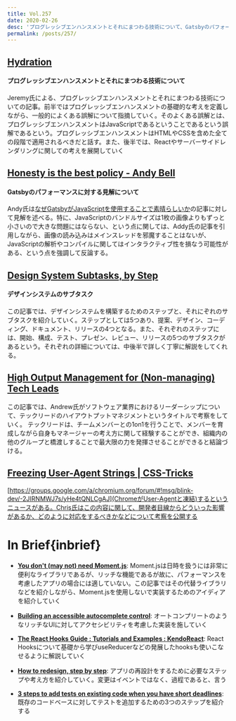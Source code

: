 ```yaml
---
title: Vol.257
date: 2020-02-26
desc: 'プログレッシブエンハンスメントとそれにまつわる技術について、Gatsbyのパフォーマンスに対する見解について、デザインシステムのサブタスク、ほか計10リンク'
permalink: /posts/257/
---
```

## [Hydration](https://adactio.com/journal/16404)
#### プログレッシブエンハンスメントとそれにまつわる技術について
Jeremy氏による、プログレッシブエンハンスメントとそれにまつわる技術についての記事。前半ではプログレッシブエンハンスメントの基礎的な考えを定義しながら、一般的によくある誤解について指摘していく。そのよくある誤解とは、プログレッシブエンハンスメントはJavaScriptであるということであるという誤解であるという。プログレッシブエンハンスメントはHTMLやCSSを含めた全ての段階で適用されるべきだと話す。また、後半では、Reactやサーバーサイドレンダリングに関しての考えを展開していく

## [Honesty is the best policy - Andy Bell](https://hankchizljaw.com/wrote/honesty-is-the-best-policy/)
#### Gatsbyのパフォーマンスに対する見解について
Andy氏は[なぜGatsbyがJavaScriptを使用することで素晴らしいか](https://www.gatsbyjs.org/blog/2020-01-30-why-gatsby-is-better-with-javascript/)の記事に対して見解を述べる。特に、JavaScriptのバンドルサイズは1枚の画像よりもずっと小さいので大きな問題にはならない、という点に関しては、Addy氏の記事を引用しながら、画像の読み込みはメインスレッドを邪魔することはないが、JavaScriptの解析やコンパイルに関してはインタラクティブ性を損なう可能性がある、という点を強調して反論する。

## [Design System Subtasks, by Step](https://www.eightshapes.com/articles/design-system-subtasks-by-step.html)
#### デザインシステムのサブタスク
この記事では、デザインシステムを構築するためのステップと、それにぞれのサブタスクを紹介していく。ステップとしては5つあり、提案、デザイン、コーディング、ドキュメント、リリースの4つとなる。また、それぞれのステップには、開始、構成、テスト、プレゼン、レビュー、リリースの5つのサブタスクがあるという。それぞれの詳細については、中後半で詳しく丁寧に解説をしてくれる。

## [High Output Management for (Non-managing) Tech Leads](https://www.g9labs.com/2020/01/04/high-output-management-for-non-managing-tech-leads/)
この記事では、Andrew氏がソフトウェア業界におけるリーダーシップについて、テックリードのハイアウトプットマネジメントというタイトルで考察をしていく。
テックリードは、チームメンバーとの1on1を行うことで、メンバーを育成しながら自身もマネージャーの考え方に関して経験することができ、組織内の他のグループと橋渡しすることで最大限の力を発揮させることができると結論づける。

## [Freezing User-Agent Strings | CSS-Tricks](https://css-tricks.com/freezing-user-agent-strings/)
[https://groups.google.com/a/chromium.org/forum/#!msg/blink-dev/-2JIRNMWJ7s/yHe4tQNLCgAJ](ChromeがUser-Agentと凍結)するというニュースがある。Chris氏はこの内容に関して、開発者目線からどういった影響があるか、どのように対応をするべきかなどについて考察を公開する

# In Brief{inbrief}

- **[You don't (may not) need Moment.js](https://github.com/you-dont-need/You-Dont-Need-Momentjs)**: Moment.jsは日時を扱うには非常に便利なライブラリであるが、リッチな機能であるが故に、パフォーマンスを考慮したアプリの場合には適していない。この記事ではその代替ライブラリなどを紹介しながら、Moment.jsを使用しないで実装するためのアイディアを紹介していく

- **[Building an accessible autocomplete control](https://adamsilver.io/articles/building-an-accessible-autocomplete-control/)**: オートコンプリートのようなリッチなUIに対してアクセシビリティを考慮した実装を施していく

- **[The React Hooks Guide : Tutorials and Examples : KendoReact](https://www.telerik.com/kendo-react-ui/react-hooks-guide/)**: React Hooksについて基礎から学びuseReducerなどの発展したhooksも使いこなせるように解説していく

- **[How to redesign, step by step](https://uxdesign.cc/how-to-redesign-step-by-step-guide-869379604734)**: アプリの再設計をするために必要なステップや考え方を紹介していく。変更はイベントではなく、過程であると、言う

- **[3 steps to add tests on existing code when you have short deadlines](https://understandlegacycode.com/blog/3-steps-to-add-tests-on-existing-code-when-you-have-short-deadlines/)**: 既存のコードベースに対してテストを追加するための3つのステップを紹介する

